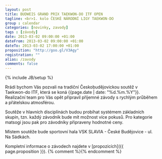 ```yaml
---
layout: post
title: BUDWEIS GRAND PRIX TAEKWON-DO ITF OPEN
tagline: <br>1. kolo ČESKÉ NÁRODNÍ LIGY TAEKWON-DO
group : calendar
categories: [novinky, zavody]
tags : [závody]
date: 2013-03-02 09:00:00 +01:00
dateFrom: 2013-03-02 09:00:00 +01:00
dateTo: 2013-03-02 17:00:00 +01:00
proposition: "http://goo.gl/V3Agy"
registration: ""
alias: /zavody
comments: false
---
```

{% include JB/setup %}

Rrádi bychom Vás pozvali na tradiční Českobudějovickou soutěž v Taekwon-do ITF, která se koná {{page.date | date: "%d.%m.%Y"}}. Realizační team pro Vás opět připravil příjemné závody s rychlým průběhem a přátelskou atmosférou.

Soutěže v hlavních disciplínách budou probíhat systémem základních skupin, tzn. každý závodník bude mít možnost více pokusů.
Pro kategorie matsogi jsou pak pro závodníky připraveny hodnotné ceny.

Místem soutěže bude sportovní hala VSK SLAVIA - České Budějovice - ul. Na Sádkách.

Kompletní informace o závodech najdete v [propozicích]({{ page.proposition }}).
{% comment %}<!--
Dále je zde již finální [seznam přihlášených účastníků]({{ page.registration }}) za naši školu.
-->{% endcomment %}